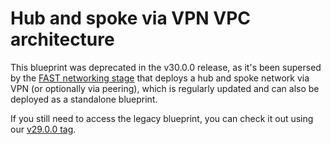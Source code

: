 # Hub and spoke via VPN VPC architecture

This blueprint was deprecated in the v30.0.0 release, as it's been supersed by the [FAST networking stage](../../../fast/stages/2-networking-a-simple/) that deploys a hub and spoke network via VPN (or optionally via peering), which is regularly updated and can also be deployed as a standalone blueprint.

If you still need to access the legacy blueprint, you can check it out using our [v29.0.0 tag](https://github.com/GoogleCloudPlatform/cloud-foundation-fabric/tree/v29.0.0/blueprints/networking/hub-and-spoke-vpn).
